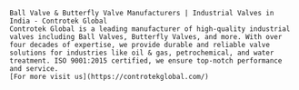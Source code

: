     Ball Valve & Butterfly Valve Manufacturers | Industrial Valves in India - Controtek Global
    Controtek Global is a leading manufacturer of high-quality industrial valves including Ball Valves, Butterfly Valves, and more. With over four decades of expertise, we provide durable and reliable valve solutions for industries like oil & gas, petrochemical, and water treatment. ISO 9001:2015 certified, we ensure top-notch performance and service. 
    [For more visit us](https://controtekglobal.com/)

